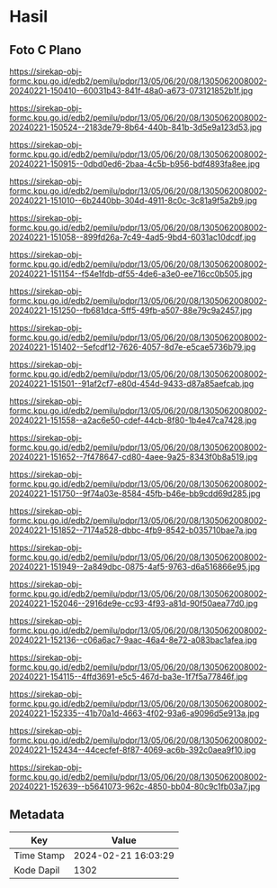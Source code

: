 # Hasil

## Foto C Plano

https://sirekap-obj-formc.kpu.go.id/edb2/pemilu/pdpr/13/05/06/20/08/1305062008002-20240221-150410--60031b43-841f-48a0-a673-073121852b1f.jpg

https://sirekap-obj-formc.kpu.go.id/edb2/pemilu/pdpr/13/05/06/20/08/1305062008002-20240221-150524--2183de79-8b64-440b-841b-3d5e9a123d53.jpg

https://sirekap-obj-formc.kpu.go.id/edb2/pemilu/pdpr/13/05/06/20/08/1305062008002-20240221-150915--0dbd0ed6-2baa-4c5b-b956-bdf4893fa8ee.jpg

https://sirekap-obj-formc.kpu.go.id/edb2/pemilu/pdpr/13/05/06/20/08/1305062008002-20240221-151010--6b2440bb-304d-4911-8c0c-3c81a9f5a2b9.jpg

https://sirekap-obj-formc.kpu.go.id/edb2/pemilu/pdpr/13/05/06/20/08/1305062008002-20240221-151058--899fd26a-7c49-4ad5-9bd4-6031ac10dcdf.jpg

https://sirekap-obj-formc.kpu.go.id/edb2/pemilu/pdpr/13/05/06/20/08/1305062008002-20240221-151154--f54e1fdb-df55-4de6-a3e0-ee716cc0b505.jpg

https://sirekap-obj-formc.kpu.go.id/edb2/pemilu/pdpr/13/05/06/20/08/1305062008002-20240221-151250--fb681dca-5ff5-49fb-a507-88e79c9a2457.jpg

https://sirekap-obj-formc.kpu.go.id/edb2/pemilu/pdpr/13/05/06/20/08/1305062008002-20240221-151402--5efcdf12-7626-4057-8d7e-e5cae5736b79.jpg

https://sirekap-obj-formc.kpu.go.id/edb2/pemilu/pdpr/13/05/06/20/08/1305062008002-20240221-151501--91af2cf7-e80d-454d-9433-d87a85aefcab.jpg

https://sirekap-obj-formc.kpu.go.id/edb2/pemilu/pdpr/13/05/06/20/08/1305062008002-20240221-151558--a2ac6e50-cdef-44cb-8f80-1b4e47ca7428.jpg

https://sirekap-obj-formc.kpu.go.id/edb2/pemilu/pdpr/13/05/06/20/08/1305062008002-20240221-151652--7f478647-cd80-4aee-9a25-8343f0b8a519.jpg

https://sirekap-obj-formc.kpu.go.id/edb2/pemilu/pdpr/13/05/06/20/08/1305062008002-20240221-151750--9f74a03e-8584-45fb-b46e-bb9cdd69d285.jpg

https://sirekap-obj-formc.kpu.go.id/edb2/pemilu/pdpr/13/05/06/20/08/1305062008002-20240221-151852--7174a528-dbbc-4fb9-8542-b035710bae7a.jpg

https://sirekap-obj-formc.kpu.go.id/edb2/pemilu/pdpr/13/05/06/20/08/1305062008002-20240221-151949--2a849dbc-0875-4af5-9763-d6a516866e95.jpg

https://sirekap-obj-formc.kpu.go.id/edb2/pemilu/pdpr/13/05/06/20/08/1305062008002-20240221-152046--2916de9e-cc93-4f93-a81d-90f50aea77d0.jpg

https://sirekap-obj-formc.kpu.go.id/edb2/pemilu/pdpr/13/05/06/20/08/1305062008002-20240221-152136--c06a6ac7-9aac-46a4-8e72-a083bac1afea.jpg

https://sirekap-obj-formc.kpu.go.id/edb2/pemilu/pdpr/13/05/06/20/08/1305062008002-20240221-154115--4ffd3691-e5c5-467d-ba3e-1f7f5a77846f.jpg

https://sirekap-obj-formc.kpu.go.id/edb2/pemilu/pdpr/13/05/06/20/08/1305062008002-20240221-152335--41b70a1d-4663-4f02-93a6-a9096d5e913a.jpg

https://sirekap-obj-formc.kpu.go.id/edb2/pemilu/pdpr/13/05/06/20/08/1305062008002-20240221-152434--44cecfef-8f87-4069-ac6b-392c0aea9f10.jpg

https://sirekap-obj-formc.kpu.go.id/edb2/pemilu/pdpr/13/05/06/20/08/1305062008002-20240221-152639--b5641073-962c-4850-bb04-80c9c1fb03a7.jpg


## Metadata

| Key        | Value               |
| ---------- | ------------------- |
| Time Stamp | 2024-02-21 16:03:29 |
| Kode Dapil | 1302                |



